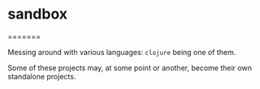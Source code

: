 # sandbox
=======

Messing around with various languages: `clojure` being one of them.

Some of these projects may, at some point or another, become their own standalone projects.